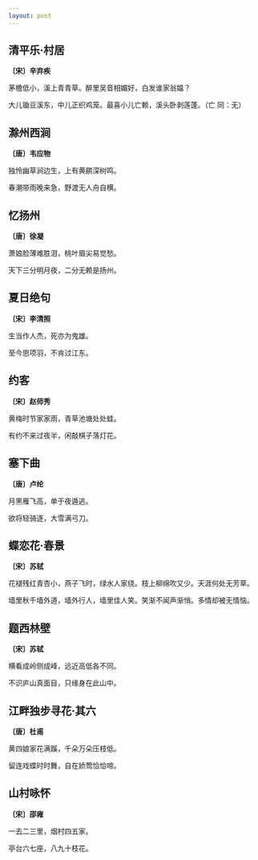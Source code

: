 ```yaml
---
layout: post
---
```

## 清平乐·村居
**〔宋〕辛弃疾**

茅檐低小，溪上青青草。醉里吴音相媚好，白发谁家翁媪？

大儿锄豆溪东，中儿正织鸡笼。最喜小儿亡赖，溪头卧剥莲蓬。（亡 同：无）

## 滁州西涧
**〔唐〕韦应物**

独怜幽草涧边生，上有黄鹂深树鸣。

春潮带雨晚来急，野渡无人舟自横。

## 忆扬州
**〔唐〕徐凝**

萧娘脸薄难胜泪，桃叶眉尖易觉愁。

天下三分明月夜，二分无赖是扬州。

## 夏日绝句
**〔宋〕李清照**

生当作人杰，死亦为鬼雄。

至今思项羽，不肯过江东。

## 约客
**〔宋〕赵师秀**

黄梅时节家家雨，青草池塘处处蛙。

有约不来过夜半，闲敲棋子落灯花。

## 塞下曲
**〔唐〕卢纶**

月黑雁飞高，单于夜遁逃。

欲将轻骑逐，大雪满弓刀。

## 蝶恋花·春景
**〔宋〕苏轼**

花褪残红青杏小，燕子飞时，绿水人家绕。枝上柳绵吹又少。天涯何处无芳草。

墙里秋千墙外道，墙外行人，墙里佳人笑。笑渐不闻声渐悄。多情却被无情恼。

## 题西林壁
**〔宋〕苏轼**

横看成岭侧成峰，远近高低各不同。

不识庐山真面目，只缘身在此山中。

## 江畔独步寻花·其六
**〔唐〕杜甫**

黄四娘家花满蹊，千朵万朵压枝低。

留连戏蝶时时舞，自在娇莺恰恰啼。

## 山村咏怀
**〔宋〕邵雍**

一去二三里，烟村四五家。

亭台六七座，八九十枝花。
